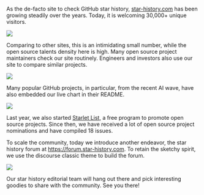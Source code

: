 As the de-facto site to check GitHub star history, [star-history.com](/) has been growing steadily over the
years. Today, it is welcoming 30,000+ unique visitors.

![](/blog/assets/introduce-star-history-forum/uv-pv.webp)

Comparing to other sites, this is an intimidating small number, while the open source talents density
here is high. Many open source project maintainers check our site routinely. Engineers and investors
also use our site to compare similar projects.

![](/blog/assets/introduce-star-history-forum/llm-star-history.webp)

Many popular GitHub projects, in particular, from the recent AI wave, have also embedded our live
chart in their README.

![](/blog/assets/introduce-star-history-forum/chart.webp)

Last year, we also started [Starlet List](/blog/list-your-open-source-project), a free program to promote
open source projects. Since then, we have received a lot of open source project nominations and have
compiled 18 issues.

To scale the community, today we introduce another endeavor, the star history forum at https://forum.star-history.com.
To retain the sketchy spirit, we use the discourse classic theme to build the forum.

![](/blog/assets/introduce-star-history-forum/banner.webp)

Our star history editorial team will hang out there and pick interesting goodies to share with the
community. See you there!
